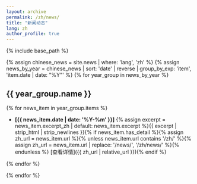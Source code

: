 ```yaml
---
layout: archive
permalink: /zh/news/
title: "新闻动态"
lang: zh
author_profile: true
---
```


{% include base_path %}

{% assign chinese_news = site.news | where: 'lang', 'zh' %}
{% assign news_by_year = chinese_news | sort: 'date' | reverse | group_by_exp: 'item', 'item.date | date: "%Y"' %}
{% for year_group in news_by_year %}

## {{ year_group.name }}

{% for news_item in year_group.items %}

* **[{{ news_item.date | date: '%Y-%m' }}]** {% assign excerpt = news_item.excerpt_zh | default: news_item.excerpt %}{{ excerpt | strip_html | strip_newlines }}{% if news_item.has_detail %}{% assign zh_url = news_item.url %}{% unless news_item.url contains '/zh/' %}{% assign zh_url = news_item.url | replace: '/news/', '/zh/news/' %}{% endunless %} [查看详情]({{ zh_url | relative_url }}){% endif %}

{% endfor %}

{% endfor %}
